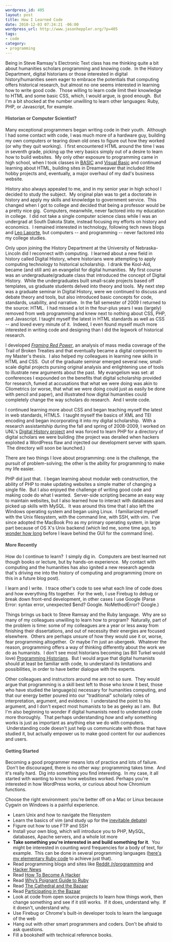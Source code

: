 ```yaml
---
wordpress_id: 405
layout: post
title: How I Learned Code
date: 2010-12-03 07:24:21 -06:00
wordpress_url: http://www.jasonheppler.org/?p=405
tags:
- code
category: 
- programming
---
```

Being in Steve Ramsay's Electronic Text class has me thinking quite a bit about humanities scholars programming and knowing code.  In the History Department, digital historians or those interested in digital history/humanities seem eager to embrace the potentials that computing offers historical research, but almost no one seems interested in learning how to write good code.  Those willing to learn code limit their knowledge to HTML and some basic CSS, which, I would argue, is good enough.  But I'm a bit shocked at the number unwilling to learn other languages: Ruby, PHP, or Javascript, for example.  <!--more-->

<h4><span style="color: #444444;">Historian or Computer Scientist?</span></h4>
Many exceptional programmers began writing code in their youth.  Although I had some contact with code, I was much more of a hardware guy, building my own computers or tearing down old ones to figure out how they worked (or why they quit working).  I first encountered HTML around the time I was in seventh grade, picking up the very basics simply out of a desire to learn how to build websites.  My only other exposure to programming came in high school, when I took classes in <a href="http://en.wikipedia.org/wiki/BASIC">BASIC</a> and <a href="http://en.wikipedia.org/wiki/Visual_basic">Visual Basic</a> and continued learning about HTML, building sites in Dreamweaver that included little hobby projects and, eventually, a major overhaul of my dad's business website.

History also always appealed to me, and in my senior year in high school I decided to study the subject.  My original plan was to get a doctorate in history and apply my skills and knowledge to government service.  This changed when I got to college and decided that being a professor would be a pretty nice gig.  Computers, meanwhile, never factored into my education in college.  I did not take a single computer science class while I was an undergrad at South Dakota State, instead focusing my efforts on history and economics.  I remained interested in technology, following tech news blogs and <a href="http://twit.tv/">Leo Laporte</a>, but computers -- and programming -- never factored into my college studies.

Only upon joining the History Department at the University of Nebraska-Lincoln did I reconnect with computing.  I learned about a new field in history called Digital History, where historians were attempting to apply computing technology to historical scholarship.  I drank the Kool-Aid, became (and still am) an evangelist for digital humanities.  My first course was an undergraduate/graduate class that introduced the concept of Digital History.  While the undergraduates built small-scale projects based off templates, us graduate students delved into theory and tools.  My next step was a graduate seminar in Digital History, were we continued to discuss and debate theory and tools, but also introduced basic concepts for code, standards, usability, and narrative.  In the fall semester of 2009 I returned to the source: HTML.  I had missed a lot in the four-plus years I was (largely) removed from web programming and knew next to nothing about CSS, PHP, and Javascript<em>.</em> I taught myself the latest in HTML standards as well as CSS -- and loved every minute of it.  Indeed, I even found myself much more interested in writing code and designing than I did the legwork of historical research.

I developed <em><a href="http://www.framingredpower.org">Framing Red Power</a></em>, an analysis of mass media coverage of the Trail of Broken Treaties and that eventually became a digital component to my Master's thesis.  I also helped my colleagues in learning new skills in HTML and CSS.  Out of the graduate seminar emerged several new, small-scale digital projects pursing original analysis and enlightening use of tools to illustrate new arguments about the past.  My evangelism was set: at conferences I expounded on the benefits that digital scholarship provided for research, fumed at accusations that what we were doing was akin to Cliometrics (or worse, that what we were doing could just as easily be done with pencil and paper), and illustrated how digital humanities could completely change the way scholars do research.  And I wrote code.

I continued learning more about CSS and began teaching myself the latest in web standards, HTML5.  I taught myself the basics of XML and TEI encoding and began incorporating it into my digital scholarship.  With a research assistantship during the fall and spring of 2008-2009, I worked on UNL's <a href="http://digitalhistory.unl.edu/">Digital History project</a> and was forced to learn PHP for a directory of digital scholars we were building (the project was derailed when hackers exploited a WordPress flaw and injected our development server with spam.  The directory will soon be launched.)

There are two things I love about programming: one is the challenge, the pursuit of problem-solving; the other is the ability for programming to make my life easier.

PHP did just that.  I began learning about modular web construction, the ability of PHP to make updating websites a simple matter of changing a single file.  But I also enjoyed the challenge of writing good code and making code do what I wanted.  Server-side scripting became an easy way to maintain websites, but I also learned how to interact with databases and picked up skills with MySQL.  It was around this time that I also left the Windows operating system and began using Linux.  I familiarized myself with the Unix filesystem, with the command line, with SSH, with vim.  I've since adopted the MacBook Pro as my primary operating system, in large part because of OS X's Unix backend (which led me, some time ago, to <a href="http://twitter.com/#!/jaheppler/status/24679139192">wonder how long</a> before I leave behind the GUI for the command line).
<h4><span style="color: #444444;">More Recently</span></h4>
How do I continue to learn?  I simply dig in.  Computers are best learned not though books or lecture, but by hands-on experience.  My contact with computing and the humanities has also ignited a new research agenda that's driving me into the history of computing and programming (more on this in a future blog post).

I learn and I write.  I trace other's code to see what each line of code does and how everything fits together.  For the web, I use Firebug to debug or break down front-end development, in other cases I use Google (Parse Error: syntax error, unexpected $end? Google. NoMethodError? Google.)

Things brings us back to Steve Ramsay and the Ruby language.  Why are so many of my colleagues unwilling to learn how to program?  Naturally, part of the problem is time: some of my colleagues are a year or less away from finishing their dissertations, and out of necessity their energies are focused elsewhere.  Others are perhaps unsure of how they would use it or, worse, fear programming altogether.  Or maybe I'm just an ubergeek.  Whatever the reason, programming offers a way of thinking differently about the work we do as humanists.  I don't see most historians becoming (as Bill Turkel would love) <a href="http://niche-canada.org/programming-historian">Programming Historians</a>.  But I would argue that digital humanists should at least be familiar with code, to understand its limitations and possibilities, in order to have better dialogue with the experts.

Other colleagues and instructors around me are not so sure.  They would argue that programming is a skill best left to those who know it best, those who have studied the language(s) necessary for humanities computing, and that our energy better poured into our "traditional" scholarly roles of interpretation, argument, and evidence.  I understand the point to his argument, and I don't expect most humanists to be as geeky as I am.  But I'm also beginning to wonder if digital humanists need to understand code more thoroughly.  That perhaps understanding <em>how</em> and <em>why</em> something works is just as important as anything else we do with computers.  Understanding code doesn't just help us communicate with those that have studied it, but actually empower us to make good content for our audiences and users.
<h4><span style="color: #444444;">Getting Started</span></h4>
Becoming a good programmer means lots of practice and lots of failure.  Don't be discouraged, there is no other way: programming takes time.  And it's really hard.  Dig into something you find interesting.  In my case, it all started with wanting to know how websites worked. Perhaps you're interested in how WordPress works, or curious about how Chromium functions.

Choose the right environment: you're better off on a Mac or Linux because Cygwin on Windows is a painful experience.
<ul>
	<li>Learn Unix and how to navigate the filesystem</li>
	<li>Learn the basics of vim (and study up for the <a href="http://xkcd.com/378/">inevitable debate</a>)</li>
	<li>Figure out how to use FTP and SSH</li>
	<li>Install your own blog, which will introduce you to PHP, MySQL, databases, Apache servers, and a whole lot more</li>
	<li><strong>Take something you're interested in and build something for it</strong>.  You might be interested in counting word frequencies for a body of text, for example.  This can be done in several programming languages (<a href="http://www.jasonheppler.org/2010/11/28/freqr-a-command-line-word-frequency-generator/">here's my elementary Ruby code</a> to achieve just that).</li>
	<li>Read programming blogs and sites like <a href="http://www.reddit.com/r/programming/">Reddit /r/programming</a> and <a href="http://news.ycombinator.com/">Hacker News</a></li>
	<li>Read <a href="http://www.catb.org/~esr/faqs/hacker-howto.html">How To Become A Hacker</a></li>
	<li>Read <a href="http://poignantguide.net/ruby/chapter-1.html">Why’s Poignant Guide to Ruby</a></li>
	<li>Read <a href="http://www.catb.org/~esr/writings/cathedral-bazaar/cathedral-bazaar/">The Cathedral and the Bazaar</a></li>
	<li>Read <a href="http://clioweb.org/2010/06/10/participating-in-the-bazaar-sharing-code-in-the-digital-humanities/">Participating in the Bazaar</a></li>
	<li>Look at code from open source projects to learn how things work, then change something and see if it still works.  If it does, understand why.  If it doesn't, understand why.</li>
	<li>Use Firebug or Chrome's built-in developer tools to learn the language of the web</li>
	<li>Hang out with other smart programmers and coders. Don't be afraid to ask questions.</li>
	<li>Fill a bookshelf with technical reference books.</li>
</ul>
